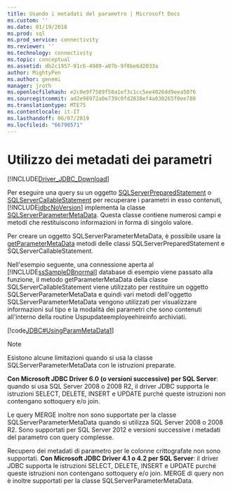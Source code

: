 ```yaml
---
title: Usando i metadati del parametro | Microsoft Docs
ms.custom: ''
ms.date: 01/19/2018
ms.prod: sql
ms.prod_service: connectivity
ms.reviewer: ''
ms.technology: connectivity
ms.topic: conceptual
ms.assetid: db2c1957-91c6-4989-a07b-9f8be6d2033a
author: MightyPen
ms.author: genemi
manager: jroth
ms.openlocfilehash: e2c0e9f7589f58a1ef3c1cc5ee4026dd9eea5076
ms.sourcegitcommit: ad2e98972a0e739c0fd2038ef4a030265f0ee788
ms.translationtype: MTE75
ms.contentlocale: it-IT
ms.lasthandoff: 06/07/2019
ms.locfileid: "66798571"
---
```

# <a name="using-parameter-metadata"></a>Utilizzo dei metadati dei parametri

[!INCLUDE[Driver_JDBC_Download](../../includes/driver_jdbc_download.md)]

Per eseguire una query su un oggetto [SQLServerPreparedStatement](../../connect/jdbc/reference/sqlserverpreparedstatement-class.md) o [SQLServerCallableStatement](../../connect/jdbc/reference/sqlservercallablestatement-class.md) per recuperare i parametri in esso contenuti, [!INCLUDE[jdbcNoVersion](../../includes/jdbcnoversion_md.md)] implementa la classe [SQLServerParameterMetaData](../../connect/jdbc/reference/sqlserverparametermetadata-class.md). Questa classe contiene numerosi campi e metodi che restituiscono informazioni in forma di singolo valore.

Per creare un oggetto SQLServerParameterMetaData, è possibile usare la [getParameterMetaData](../../connect/jdbc/reference/getparametermetadata-method-sqlserverpreparedstatement.md) metodi delle classi SQLServerPreparedStatement e SQLServerCallableStatement.

Nell'esempio seguente, una connessione aperta al [!INCLUDE[ssSampleDBnormal](../../includes/sssampledbnormal_md.md)] database di esempio viene passato alla funzione, il metodo getParameterMetaData della classe SQLServerCallableStatement viene utilizzato per restituire un oggetto SQLServerParameterMetaData e quindi vari metodi dell'oggetto SQLServerParameterMetaData vengono utilizzati per visualizzare informazioni sul tipo e la modalità dei parametri che sono contenuti all'interno della routine Uspupdateemployeehireinfo archiviati.

[!code[JDBC#UsingParamMetaData1](../../connect/jdbc/codesnippet/Java/using-parameter-metadata_1.java)]  

> [!NOTE]  
> Esistono alcune limitazioni quando si usa la classe SQLServerParameterMetaData con le istruzioni preparate.
>
> **Con Microsoft JDBC Driver 6.0 (o versioni successive) per SQL Server**: quando si usa SQL Server 2008 o 2008 R2, il driver JDBC supporta le istruzioni SELECT, DELETE, INSERT e UPDATE purché queste istruzioni non contengano sottoquery e/o join.

Le query MERGE  inoltre non sono supportate per la classe SQLServerParameterMetaData quando si utilizza SQL Server 2008 o 2008 R2. Sono supportati per SQL Server 2012 e versioni successive i metadati del parametro con query complesse.

Recupero dei metadati di parametro per le colonne crittografate non sono supportati. **Con Microsoft JDBC Driver 4.1 o 4.2 per SQL Server**: il driver JDBC supporta le istruzioni SELECT, DELETE, INSERT e UPDATE purché queste istruzioni non contengano sottoquery e/o join. MERGE di query non è inoltre supportati per la classe SQLServerParameterMetaData.
